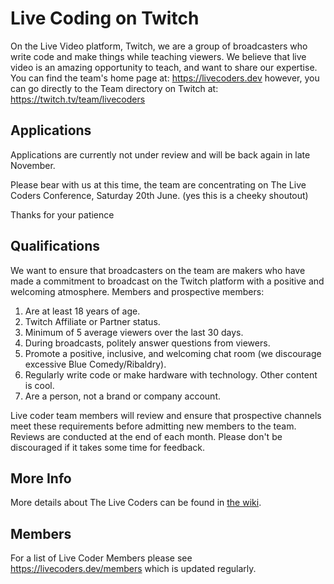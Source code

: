 # Live Coding on Twitch

On the Live Video platform, Twitch, we are a group of broadcasters who write code and make things while teaching viewers.  We believe that live video is an amazing opportunity to teach, and want to share our expertise.  You can find the team's home page at: https://livecoders.dev however, you can go directly to the Team directory on Twitch at: https://twitch.tv/team/livecoders

## Applications
Applications are currently not under review and will be back again in late November.

Please bear with us at this time, the team are concentrating on The Live Coders Conference, Saturday 20th June. (yes this is a cheeky shoutout)

Thanks for your patience

## Qualifications

We want to ensure that broadcasters on the team are makers who have made a commitment to broadcast on the Twitch platform with a positive and welcoming atmosphere.  Members and prospective members:

  1. Are at least 18 years of age.
  1. Twitch Affiliate or Partner status.
  1. Minimum of 5 average viewers over the last 30 days.
  1. During broadcasts, politely answer questions from viewers.
  1. Promote a positive, inclusive, and welcoming chat room (we discourage excessive Blue Comedy/Ribaldry).
  1. Regularly write code or make hardware with technology. Other content is cool.
  1. Are a person, not a brand or company account.

Live coder team members will review and ensure that prospective channels meet these requirements before admitting new members to the team.  Reviews are conducted at the end of each month.  Please don't be discouraged if it takes some time for feedback.

## More Info

More details about The Live Coders can be found in [the wiki](https://github.com/livecoders/Home/wiki).

## Members
For a list of Live Coder Members please see https://livecoders.dev/members which is updated regularly.
